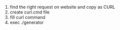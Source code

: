1. find the right request on website and copy as CURL
2. create curl.cmd file
3. fill curl command
4. exec ./generator